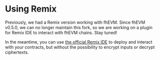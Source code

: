 # Using Remix

Previously, we had a Remix version working with fhEVM. Since fhEVM v0.5.0, we can no longer maintain this fork, so we are working on a plugin for Remix IDE to interact with fhEVM chains. Stay tuned!

In the meantime, you can use [the official Remix IDE](https://remix.ethereum.org) to deploy and interact with your contracts, but without the possibility to encrypt inputs or decrypt ciphertexts.
